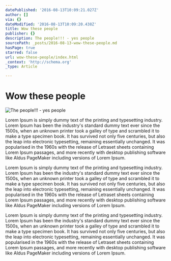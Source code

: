 ```yaml
---
datePublished: '2016-08-13T10:09:21.027Z'
author: []
via: {}
dateModified: '2016-08-13T10:09:20.438Z'
title: Wow these people
publisher: {}
description: The people!!! - yes people
sourcePath: _posts/2016-08-13-wow-these-people.md
hasPage: true
starred: false
url: wow-these-people/index.html
_context: 'http://schema.org'
_type: Article

---
```

# Wow these people
![The people!!! - yes people](https://the-grid-user-content.s3-us-west-2.amazonaws.com/4f9bed71-6395-460f-b813-ba29f58307a0.jpg)

Lorem Ipsum is simply dummy text of the printing and typesetting industry. Lorem Ipsum has been the industry's standard dummy text ever since the 1500s, when an unknown printer took a galley of type and scrambled it to make a type specimen book. It has survived not only five centuries, but also the leap into electronic typesetting, remaining essentially unchanged. It was popularised in the 1960s with the release of Letraset sheets containing Lorem Ipsum passages, and more recently with desktop publishing software like Aldus PageMaker including versions of Lorem Ipsum.

Lorem Ipsum is simply dummy text of the printing and typesetting industry. Lorem Ipsum has been the industry's standard dummy text ever since the 1500s, when an unknown printer took a galley of type and scrambled it to make a type specimen book. It has survived not only five centuries, but also the leap into electronic typesetting, remaining essentially unchanged. It was popularised in the 1960s with the release of Letraset sheets containing Lorem Ipsum passages, and more recently with desktop publishing software like Aldus PageMaker including versions of Lorem Ipsum.

Lorem Ipsum is simply dummy text of the printing and typesetting industry. Lorem Ipsum has been the industry's standard dummy text ever since the 1500s, when an unknown printer took a galley of type and scrambled it to make a type specimen book. It has survived not only five centuries, but also the leap into electronic typesetting, remaining essentially unchanged. It was popularised in the 1960s with the release of Letraset sheets containing Lorem Ipsum passages, and more recently with desktop publishing software like Aldus PageMaker including versions of Lorem Ipsum.